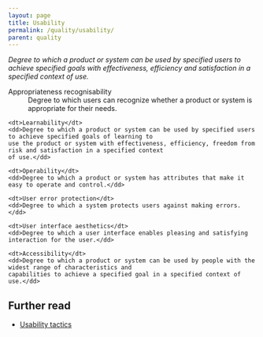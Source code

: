 ```yaml
---
layout: page
title: Usability
permalink: /quality/usability/
parent: quality
---
```


_Degree to which a product or system can be used by specified users to achieve specified goals with effectiveness,
efficiency and satisfaction in a specified context of use._

<dl>
    <dt>Appropriateness recognisability</dt>
    <dd>Degree to which users can recognize whether a product or system is appropriate for their needs.</dd>
    
    <dt>Learnability</dt>
    <dd>Degree to which a product or system can be used by specified users to achieve specified goals of learning to
    use the product or system with effectiveness, efficiency, freedom from risk and satisfaction in a specified context
    of use.</dd>
    
    <dt>Operability</dt>
    <dd>Degree to which a product or system has attributes that make it easy to operate and control.</dd>
    
    <dt>User error protection</dt>
    <dd>Degree to which a system protects users against making errors.</dd>
    
    <dt>User interface aesthetics</dt>
    <dd>Degree to which a user interface enables pleasing and satisfying interaction for the user.</dd>
    
    <dt>Accessibility</dt>
    <dd>Degree to which a product or system can be used by people with the widest range of characteristics and
    capabilities to achieve a specified goal in a specified context of use.</dd>
</dl>

## Further read

<ul>
    <li>
        <a href="{{ '/tactics/usability/' | relative_url }}">Usability tactics</a>
    </li>
</ul>
